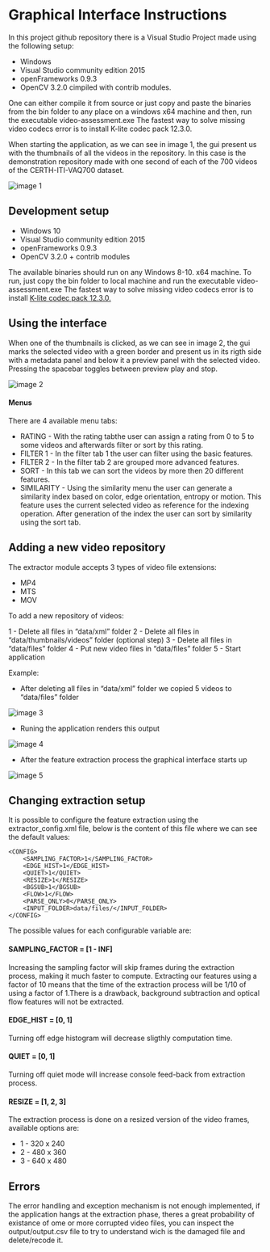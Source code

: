 # Graphical Interface Instructions

In this project github repository there is a Visual Studio Project made using the following setup:

* Windows
* Visual Studio community edition 2015
* openFrameworks 0.9.3
* OpenCV 3.2.0 cimpiled with contrib modules.

One can either compile it from source or just copy and paste the binaries from the bin folder to any place on a windows x64 machine and then, run the executable video-assessment.exe The fastest way to solve missing video codecs error is to install K-lite codec pack 12.3.0.

When starting the application, as we can see in image 1, the gui present us with the thumbnails of all the videos in the repository. In this case is the demonstration repository made with one second of each of the 700 videos of the CERTH-ITI-VAQ700 dataset.

![image 1](/images/1.png)

## Development setup

* Windows 10
* Visual Studio community edition 2015
* openFrameworks 0.9.3
* OpenCV 3.2.0 + contrib modules

The available binaries should run on any Windows 8-10. x64 machine. To run, just copy the bin folder to local machine and run the executable video-assessment.exe
The fastest way to solve missing video codecs error is to install [K-lite codec pack 12.3.0.](https://k-lite-mega-codec-pack.en.uptodown.com/windows/download/791979)

## Using the interface

When one of the thumbnails is clicked, as we can see in image 2, the gui marks the selected video with a green border and present us in its rigth side with a metadata panel and below it a preview panel with the selected video. Pressing the spacebar toggles between preview play and stop.

![image 2](images/2.png)

#### Menus

There are 4 available menu tabs:

* RATING - With the rating tabthe user can assign a rating from 0 to 5 to some videos and afterwards filter or sort by this rating.
* FILTER 1 - In the filter tab 1 the user can filter using the basic features.
* FILTER 2 - In the filter tab 2 are grouped more advanced features.
* SORT - In this tab we can sort the videos by more then 20 different features.
* SIMILARITY - Using the similarity menu the user can generate a similarity index based on color, edge orientation, entropy or motion. This feature uses the current selected video as reference for the indexing operation. After generation of the index the user can sort by similarity using the sort tab.

## Adding a new video repository

The extractor module accepts 3 types of video file extensions:

* MP4
* MTS
* MOV

To add a new repository of videos:

1 - Delete all files in “data/xml” folder
2 - Delete all files in “data/thumbnails/videos” folder (optional step)
3 - Delete all files in “data/files” folder
4 - Put new video files in “data/files” folder
5 - Start application

Example:

* After deleting all files in “data/xml” folder we copied 5 videos to “data/files” folder

 ![image 3](images/3.png)

* Runing the application renders this output

 ![image 4](images/4.png)

* After the feature extraction process the graphical interface starts up

 ![image 5](images/5.png)

## Changing extraction setup

It is possible to configure the feature extraction using the extractor_config.xml file, below is
the content of this file where we can see the default values:

```
<CONFIG>
	<SAMPLING_FACTOR>1</SAMPLING_FACTOR>
	<EDGE_HIST>1</EDGE_HIST>
	<QUIET>1</QUIET>
	<RESIZE>1</RESIZE>
	<BGSUB>1</BGSUB>
	<FLOW>1</FLOW>
	<PARSE_ONLY>0</PARSE_ONLY>
	<INPUT_FOLDER>data/files/</INPUT_FOLDER>
</CONFIG>
```

The possible values for each configurable variable are:

#### SAMPLING_FACTOR = [1 - INF] 
Increasing the sampling factor will skip frames during the extraction process, making it much
faster to compute. Extracting our features using a factor of 10 means that the time of the
extraction process will be 1/10 of using a factor of 1.There is a drawback, background
subtraction and optical flow features will not be extracted.

#### EDGE_HIST = [0, 1] 
Turning off edge histogram will decrease sligthly computation time.

#### QUIET = [0, 1] 
Turning off quiet mode will increase console feed-back from extraction process.

#### RESIZE = [1, 2, 3]
 The extraction process is done on a resized version of the video frames, available options are:

* 1 - 320 x 240
* 2 - 480 x 360
* 3 - 640 x 480

## Errors

The error handling and exception mechanism is not enough implemented, if the application hangs at the extraction phase, theres a great probability of existance of ome or more corrupted video files, you can inspect the output/output.csv file to try to understand wich is the damaged file and delete/recode it.